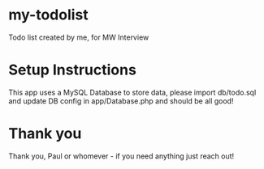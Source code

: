 # my-todolist
 Todo list created by me, for MW Interview


 # Setup Instructions

This app uses a MySQL Database to store data, please import db/todo.sql and update DB config in app/Database.php and should be all good!


# Thank you

Thank you, Paul or whomever - if you need anything just reach out!
